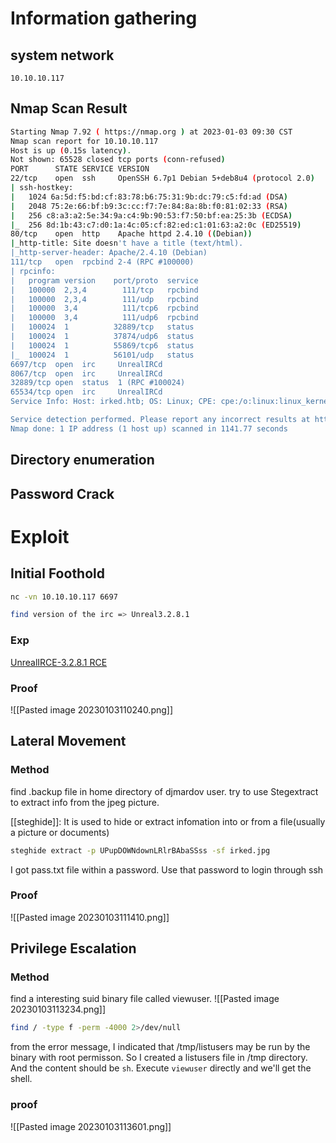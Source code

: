 # Information gathering

## system network

`10.10.10.117`

## Nmap Scan Result

``` bash
Starting Nmap 7.92 ( https://nmap.org ) at 2023-01-03 09:30 CST
Nmap scan report for 10.10.10.117
Host is up (0.15s latency).
Not shown: 65528 closed tcp ports (conn-refused)
PORT      STATE SERVICE VERSION
22/tcp    open  ssh     OpenSSH 6.7p1 Debian 5+deb8u4 (protocol 2.0)
| ssh-hostkey: 
|   1024 6a:5d:f5:bd:cf:83:78:b6:75:31:9b:dc:79:c5:fd:ad (DSA)
|   2048 75:2e:66:bf:b9:3c:cc:f7:7e:84:8a:8b:f0:81:02:33 (RSA)
|   256 c8:a3:a2:5e:34:9a:c4:9b:90:53:f7:50:bf:ea:25:3b (ECDSA)
|_  256 8d:1b:43:c7:d0:1a:4c:05:cf:82:ed:c1:01:63:a2:0c (ED25519)
80/tcp    open  http    Apache httpd 2.4.10 ((Debian))
|_http-title: Site doesn't have a title (text/html).
|_http-server-header: Apache/2.4.10 (Debian)
111/tcp   open  rpcbind 2-4 (RPC #100000)
| rpcinfo: 
|   program version    port/proto  service
|   100000  2,3,4        111/tcp   rpcbind
|   100000  2,3,4        111/udp   rpcbind
|   100000  3,4          111/tcp6  rpcbind
|   100000  3,4          111/udp6  rpcbind
|   100024  1          32889/tcp   status
|   100024  1          37874/udp6  status
|   100024  1          55869/tcp6  status
|_  100024  1          56101/udp   status
6697/tcp  open  irc     UnrealIRCd
8067/tcp  open  irc     UnrealIRCd
32889/tcp open  status  1 (RPC #100024)
65534/tcp open  irc     UnrealIRCd
Service Info: Host: irked.htb; OS: Linux; CPE: cpe:/o:linux:linux_kernel

Service detection performed. Please report any incorrect results at https://nmap.org/submit/ .
Nmap done: 1 IP address (1 host up) scanned in 1141.77 seconds
```

## Directory enumeration


## Password Crack


# Exploit

## Initial Foothold

```bash
nc -vn 10.10.10.117 6697

find version of the irc => Unreal3.2.8.1
```

### Exp

[UnrealIRCE-3.2.8.1 RCE](https://github.com/XorgX304/UnrealIRCd-3.2.8.1-RCE)

### Proof

![[Pasted image 20230103110240.png]]

## Lateral Movement

### Method

find .backup file in home directory of djmardov user.
try to use  Stegextract to extract info from the jpeg picture.

[[steghide]]: It is used to hide or extract infomation into or from a file(usually a picture or documents)

```bash
steghide extract -p UPupDOWNdownLRlrBAbaSSss -sf irked.jpg
```

I got pass.txt file within a password. Use that password to login through ssh


### Proof

![[Pasted image 20230103111410.png]]

## Privilege Escalation

### Method

find a interesting suid binary file called viewuser.
![[Pasted image 20230103113234.png]]

```bash
find / -type f -perm -4000 2>/dev/null
```

from the error message, I indicated that /tmp/listusers may be run by the binary with root permisson. So I created a listusers file in /tmp directory. And the content should be `sh`. Execute `viewuser` directly and we'll get the shell.

### proof

![[Pasted image 20230103113601.png]]